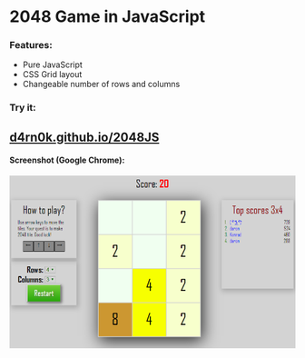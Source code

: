 # 2048 Game in JavaScript


### Features:

 * Pure JavaScript
 * CSS Grid layout
 * Changeable number of rows and columns


### Try it:

## [d4rn0k.github.io/2048JS](https://d4rn0k.github.io/2048JS)

#### Screenshot (Google Chrome):

![Screenshot Google Chrome](screenshot.png?raw=true "2048JS in Google Chrome")
